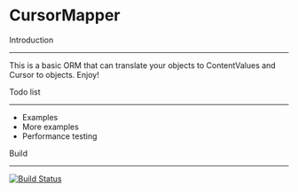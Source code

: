CursorMapper
============

Introduction
____________
This is a basic ORM that can translate your objects to ContentValues and Cursor to objects. Enjoy!

Todo list
_________
* Examples
* More examples
* Performance testing

Build
_________
[![Build Status](https://travis-ci.org/uKL/CursorMapper.svg?branch=master)](https://travis-ci.org/uKL/CursorMapper)